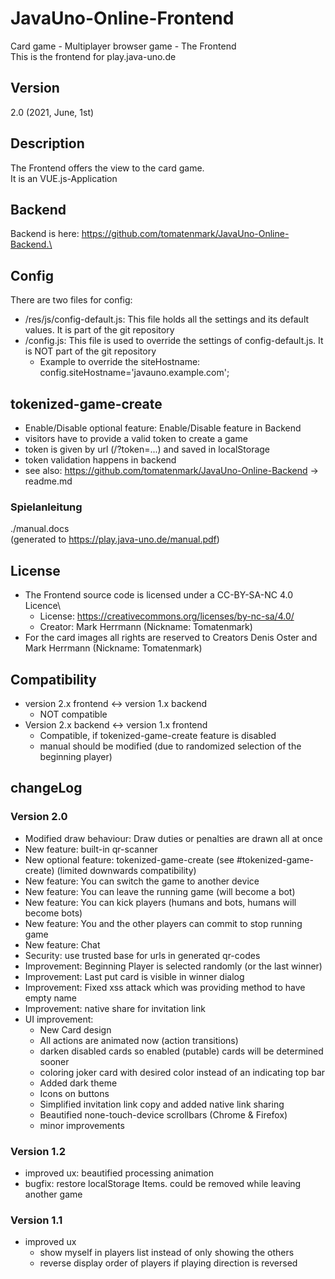 # JavaUno-Online-Frontend
Card game - Multiplayer browser game - The Frontend\
This is the frontend for play.java-uno.de

## Version
2.0 (2021, June, 1st)

## Description
The Frontend offers the view to the card game.\
It is an VUE.js-Application

## Backend
Backend is here: https://github.com/tomatenmark/JavaUno-Online-Backend.\

## Config
There are two files for config:
* /res/js/config-default.js: This file holds all the settings and its default values. It is part of the git repository
* /config.js: This file is used to override the settings of config-default.js. It is NOT part of the git repository
  * Example to override the siteHostname: config.siteHostname='javauno.example.com';

## tokenized-game-create
* Enable/Disable optional feature: Enable/Disable feature in Backend
* visitors have to provide a valid token to create a game
* token is given by url (/?token=...) and saved in localStorage
* token validation happens in backend
* see also: https://github.com/tomatenmark/JavaUno-Online-Backend -> readme.md

### Spielanleitung
./manual.docs\
(generated to https://play.java-uno.de/manual.pdf)

## License
* The Frontend source code is licensed under a CC-BY-SA-NC 4.0 Licence\
   * License: https://creativecommons.org/licenses/by-nc-sa/4.0/
   * Creator: Mark Herrmann (Nickname: Tomatenmark)
* For the card images all rights are reserved to Creators Denis Oster and Mark Herrmann (Nickname: Tomatenmark)

## Compatibility
* version 2.x frontend <-> version 1.x backend
  * NOT compatible
* Version 2.x backend <-> version 1.x frontend
  * Compatible, if tokenized-game-create feature is disabled
  * manual should be modified (due to randomized selection of the beginning player)

## changeLog

### Version 2.0
* Modified draw behaviour: Draw duties or penalties are drawn all at once
* New feature: built-in qr-scanner
* New optional feature: tokenized-game-create (see #tokenized-game-create) (limited downwards compatibility)
* New feature: You can switch the game to another device
* New feature: You can leave the running game (will become a bot)
* New feature: You can kick players (humans and bots, humans will become bots)
* New feature: You and the other players can commit to stop running game
* New feature: Chat 
* Security: use trusted base for urls in generated qr-codes
* Improvement: Beginning Player is selected randomly (or the last winner)
* Improvement: Last put card is visible in winner dialog
* Improvement: Fixed xss attack which was providing method to have empty name
* Improvement: native share for invitation link
* UI improvement:
  * New Card design
  * All actions are animated now (action transitions)
  * darken disabled cards so enabled (putable) cards will be determined sooner
  * coloring joker card with desired color instead of an indicating top bar
  * Added dark theme
  * Icons on buttons
  * Simplified invitation link copy and added native link sharing
  * Beautified none-touch-device scrollbars (Chrome & Firefox)
  * minor improvements

### Version 1.2
* improved ux: beautified processing animation
* bugfix: restore localStorage Items. could be removed while leaving another game

### Version 1.1
* improved ux
   * show myself in players list instead of only showing the others
   * reverse display order of players if playing direction is reversed
